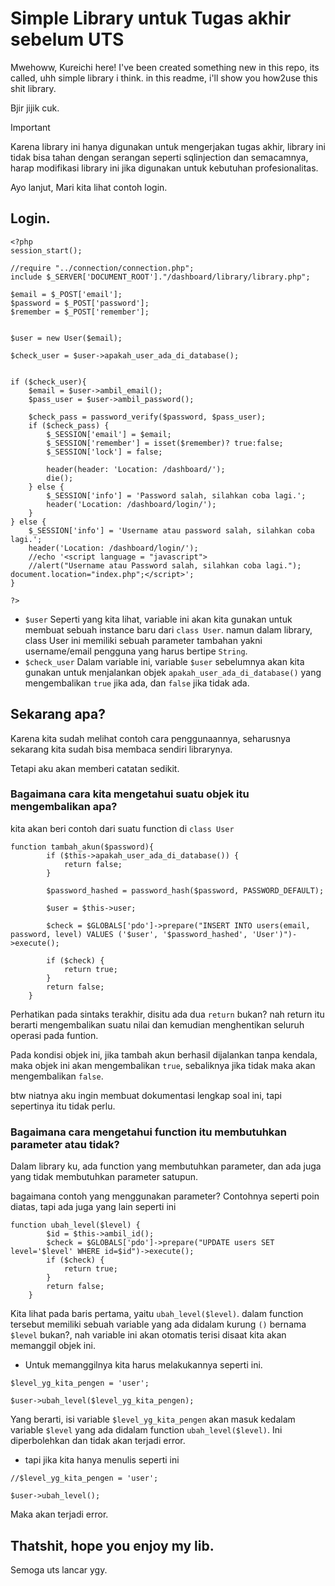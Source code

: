 # Simple Library untuk Tugas akhir sebelum UTS
Mwehoww, Kureichi here!
I've been created something new in this repo, its called, uhh simple library i think. in this readme, i'll show you how2use this shit library.

Bjir jijik cuk.

> [!IMPORTANT]
> Karena library ini hanya digunakan untuk mengerjakan tugas akhir, library ini tidak bisa tahan dengan serangan seperti sqlinjection dan semacamnya, harap modifikasi library ini jika digunakan untuk kebutuhan profesionalitas.
>

Ayo lanjut, Mari kita lihat contoh login.

## Login.

```
<?php
session_start();

//require "../connection/connection.php";
include $_SERVER['DOCUMENT_ROOT']."/dashboard/library/library.php";

$email = $_POST['email'];
$password = $_POST['password'];
$remember = $_POST['remember'];


$user = new User($email);

$check_user = $user->apakah_user_ada_di_database();


if ($check_user){
    $email = $user->ambil_email();
    $pass_user = $user->ambil_password();

    $check_pass = password_verify($password, $pass_user);
    if ($check_pass) {
        $_SESSION['email'] = $email;
        $_SESSION['remember'] = isset($remember)? true:false;
        $_SESSION['lock'] = false;
        
        header(header: 'Location: /dashboard/');
        die();
    } else {
        $_SESSION['info'] = 'Password salah, silahkan coba lagi.';
        header('Location: /dashboard/login/');
    }
} else {
    $_SESSION['info'] = 'Username atau password salah, silahkan coba lagi.';
    header('Location: /dashboard/login/');
    //echo '<script language = "javascript">
    //alert("Username atau Password salah, silahkan coba lagi."); document.location="index.php";</script>';
}

?>
```
- `$user` Seperti yang kita lihat, variable ini akan kita gunakan untuk membuat sebuah instance baru dari `class User`. namun dalam library, class User ini memiliki sebuah parameter tambahan yakni username/email pengguna yang harus bertipe `String`.
- `$check_user` Dalam variable ini, variable `$user` sebelumnya akan kita gunakan untuk menjalankan objek `apakah_user_ada_di_database()` yang mengembalikan `true` jika ada, dan `false` jika tidak ada.

## Sekarang apa?

Karena kita sudah melihat contoh cara penggunaannya, seharusnya sekarang kita sudah bisa membaca sendiri librarynya.

Tetapi aku akan memberi catatan sedikit.

### Bagaimana cara kita mengetahui suatu objek itu mengembalikan apa?
kita akan beri contoh dari suatu function di `class User`
```
function tambah_akun($password){
        if ($this->apakah_user_ada_di_database()) {
            return false;
        }

        $password_hashed = password_hash($password, PASSWORD_DEFAULT);

        $user = $this->user;

        $check = $GLOBALS['pdo']->prepare("INSERT INTO users(email, password, level) VALUES ('$user', '$password_hashed', 'User')")->execute();

        if ($check) {
            return true;
        }
        return false;
    }
```
Perhatikan pada sintaks terakhir, disitu ada dua `return` bukan? nah return itu berarti mengembalikan suatu nilai dan kemudian menghentikan seluruh operasi pada funtion.

Pada kondisi objek ini, jika tambah akun berhasil dijalankan tanpa kendala, maka objek ini akan mengembalikan `true`, sebaliknya jika tidak maka akan mengembalikan `false`.

btw niatnya aku ingin membuat dokumentasi lengkap soal ini, tapi sepertinya itu tidak perlu.

### Bagaimana cara mengetahui function itu membutuhkan parameter atau tidak?
Dalam library ku, ada function yang membutuhkan parameter, dan ada juga yang tidak membutuhkan parameter satupun.

bagaimana contoh yang menggunakan parameter? Contohnya seperti poin diatas, tapi ada juga yang lain seperti ini
```
function ubah_level($level) {
        $id = $this->ambil_id();
        $check = $GLOBALS['pdo']->prepare("UPDATE users SET level='$level' WHERE id=$id")->execute();
        if ($check) {
            return true;
        }
        return false;
    }
```
Kita lihat pada baris pertama, yaitu `ubah_level($level)`. dalam function tersebut memiliki sebuah variable yang ada didalam kurung `()` bernama `$level` bukan?, nah variable ini akan otomatis terisi disaat kita akan memanggil objek ini.

- Untuk memanggilnya kita harus melakukannya seperti ini.
```
$level_yg_kita_pengen = 'user';

$user->ubah_level($level_yg_kita_pengen);
```
Yang berarti, isi variable `$level_yg_kita_pengen` akan masuk kedalam variable `$level` yang ada didalam function `ubah_level($level)`.
Ini diperbolehkan dan tidak akan terjadi error.

- tapi jika kita hanya menulis seperti ini
```
//$level_yg_kita_pengen = 'user';

$user->ubah_level();
```
Maka akan terjadi error.


## Thatshit, hope you enjoy my lib.
Semoga uts lancar ygy.
